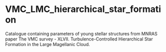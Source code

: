 # VMC_LMC_hierarchical_star_formation
Catalogue containing parameters of young stellar structures from MNRAS paper The VMC survey - XLVII. Turbulence-Controlled Hierarchical Star Formation in the Large Magellanic Cloud.

